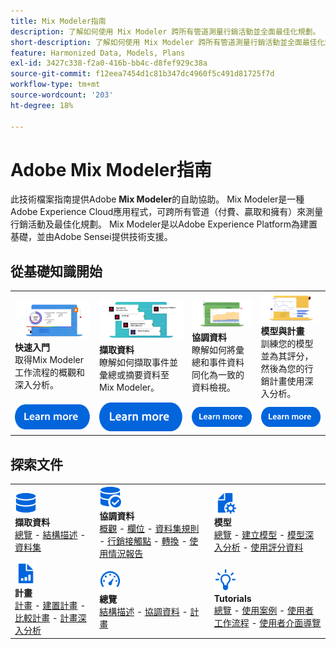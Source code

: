 ```yaml
---
title: Mix Modeler指南
description: 了解如何使用 Mix Modeler 跨所有管道測量行銷活動並全面最佳化規劃。
short-description: 了解如何使用 Mix Modeler 跨所有管道測量行銷活動並全面最佳化規劃。
feature: Harmonized Data, Models, Plans
exl-id: 3427c338-f2a0-416b-bb4c-d8fef929c38a
source-git-commit: f12eea7454d1c81b347dc4960f5c491d81725f7d
workflow-type: tm+mt
source-wordcount: '203'
ht-degree: 18%

---
```


# Adobe Mix Modeler指南

此技術檔案指南提供Adobe **Mix Modeler**&#x200B;的自助協助。 Mix Modeler是一種Adobe Experience Cloud應用程式，可跨所有管道（付費、贏取和擁有）來測量行銷活動及最佳化規劃。 Mix Modeler是以Adobe Experience Platform為建置基礎，並由Adobe Sensei提供技術支援。

## 從基礎知識開始

<table style="table-layout:fixed">
  <tr style="border: 0;">
    <td>
    <a href="/help/get-started/about.md"><img src="assets/whatis-mm.png"></a>
    <div><strong>快速入門</strong><br/>取得Mix Modeler工作流程的概觀和深入分析。</div>
    </td>
    <td>
    <a href="/help/ingest-data/overview.md"><img src="assets/data-ingestion-mm.png"></a>
    <div><strong>擷取資料</strong><br/>瞭解如何擷取事件並彙總或摘要資料至Mix Modeler。</div>
    </td>
    <td>
    <a href="/help/harmonize-data/overview.md"><img src="assets/plan-mm.png"/></a>
    <div><strong>協調資料</strong><br/>瞭解如何將彙總和事件資料同化為一致的資料檢視。 
    </div>
    </td>
    <td>
    <a href="/help/models/overview.md"><img src="assets/models-mm.png"></a>
    <div><strong>模型與計畫</strong><br/>訓練您的模型並為其評分，然後為您的行銷計畫使用深入分析。</div>
    </td>
  </tr>
  <tr style="border: 0;">
    <td align="center"><a href="/help/get-started/about.md"><img src="assets/learn-more-button.svg"></a></td>
    <td align="center"><a href="/help/ingest-data/overview.md"><img src="assets/learn-more-button.svg"></a></td>
    <td align="center"><a href="/help/harmonize-data/overview.md"><img src="assets/learn-more-button.svg"></a></td>
    <td align="center"><a href="/help/models/overview.md"><img src="assets/learn-more-button.svg"></a></td>
    </tr>
</table>


## 探索文件

<table style="table-layout:fixed">
  <tr style="border: 0;">
    <td>
      <img src="assets/Data.svg" width="35px"><br/>
      <strong>擷取資料</strong><br/><a href="/help/ingest-data/overview.md">總覽</a> - <a href="/help/ingest-data/schemas.md">結構描述</a> - <a href="/help/ingest-data/datasets.md">資料集</a> 
    </td>
    <td>
      <img src="assets/DataCheck.svg" width="35px"><br/>
      <strong>協調資料</strong><br/><a href="/help/harmonize-data/overview.md">概觀</a> - <a href="/help/harmonize-data/fields.md">欄位</a> - <a href="/help/harmonize-data/dataset-rules.md">資料集規則</a> - <a href="/help/harmonize-data/marketing-touchpoints.md">行銷接觸點</a> - <a href="/help/harmonize-data/conversions.md">轉換</a> - <a href="/help/harmonize-data/usage-report.md">使用情況報告</a>  
    </td>
    <td>
      <img src="assets/FileGear.svg" width="35px"><br/>
      <strong>模型</strong><br/><a href="/help/models/overview.md">總覽</a> - <a href="/help/models/build.md">建立模型</a> - <a href="/help/models/insights.md">模型深入分析</a> - <a href="/help/models/scoring-data.md">使用評分資料</a>
    </td>
  </tr>
  <tr style="border: 0;">
    <td>
      <img src="assets/FileChart.svg" width="35px"><br/>
      <strong>計畫</strong><br/><a href="/help/plans/overview.md">計畫</a> - <a href="/help/plans/build.md">建置計畫</a> - <a href="/help/plans/compare.md">比較計畫</a> - <a href="/help/plans/build.md">計畫深入分析</a>
    </td>
    <td>
      <img src="assets/Dashboard.svg" width="35px"><br/>
      <strong>總覽</strong><br/><a href="/help/dashboard/overview.md">結構描述</a> - <a href="/help/dashboard/harmonized-data.md">協調資料</a> - <a href="/help/dashboard/plans.md">計畫</a>
    </td>
        <td>
      <img src="assets/Learn.svg" width="35px"><br/>
      <strong>Tutorials</strong><br/><a href="https://experienceleague.adobe.com/docs/mix-modeler-learn/tutorials/overview.html?lang=zh-Hant">總覽</a> - <a href="https://experienceleague.adobe.com/docs/mix-modeler-learn/tutorials/intro/use-cases.html?lang=zh-Hant">使用案例</a> - <a href="https://experienceleague.adobe.com/docs/mix-modeler-learn/tutorials/intro/user-workflow.html?lang=zh-Hant">使用者工作流程</a> - <a href="https://experienceleague.adobe.com/docs/mix-modeler-learn/tutorials/intro/user-interface-tour.html?lang=zh-Hant">使用者介面導覽</a>
    </td>
  </tr>
</table>
